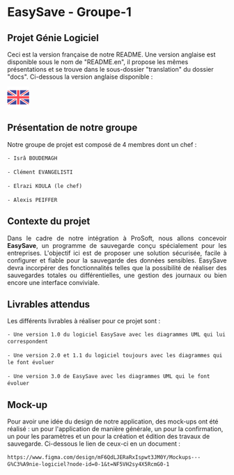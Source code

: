 # EasySave - Groupe-1

## Projet Génie Logiciel

Ceci est la version française de notre README. Une version anglaise est disponible sous le nom de "README.en", il propose les mêmes présentations et se trouve dans le sous-dossier "translation" du dossier "docs". Ci-dessous la version anglaise disponible :

[![alt text](docs/images/drapeau_en.png)](https://github.com/alexisP3011/EasySave-Group-1/blob/main/README.md)

## Présentation de notre groupe

Notre groupe de projet est composé de 4 membres dont un chef :

    - Isrâ BOUDEMAGH
    
    - Clément EVANGELISTI
    
    - Elrazi KOULA (le chef)
    
    - Alexis PEIFFER

## Contexte du projet

<div align="justify"> Dans le cadre de notre intégration à ProSoft, nous allons concevoir <strong>EasySave</strong>, un programme de sauvegarde conçu spécialement pour les entreprises. L'objectif ici est de proposer une solution sécurisée, facile à configurer et fiable pour la sauvegarde des données sensibles. EasySave devra incorpérer des fonctionnalités telles que la possibilité de réaliser des sauvegardes totales ou différentielles, une gestion des journaux ou bien encore une interface conviviale. </div>

## Livrables attendus

Les différents livrables à réaliser pour ce projet sont :

    - Une version 1.0 du logiciel EasySave avec les diagrammes UML qui lui correspondent

    - Une version 2.0 et 1.1 du logiciel toujours avec les diagrammes qui le font évoluer

    - Une version 3.0 de EasySave avec les diagrammes UML qui le font évoluer

## Mock-up

Pour avoir une idée du design de notre application, des mock-ups ont été réalisé : un pour l'application de manière générale, un pour la confirmation, un pour les paramètres et un pour la création et édition des travaux de sauvegarde. Ci-dessous le lien de ceux-ci en un document :

    https://www.figma.com/design/mF6QdLJERaRxIspwt3JM0Y/Mockups---G%C3%A9nie-logiciel?node-id=0-1&t=NF5VH2sy4X5RcmG0-1